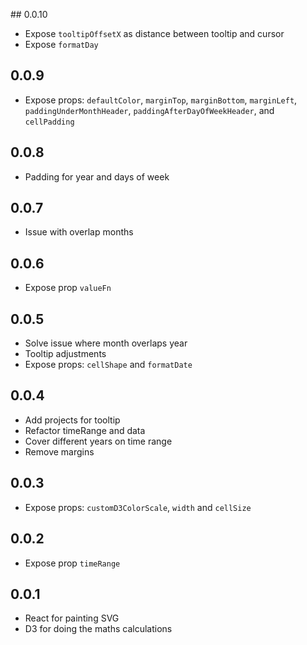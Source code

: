 ## 0.0.10
- Expose `tooltipOffsetX` as distance between tooltip and cursor
- Expose `formatDay`

## 0.0.9

- Expose props: `defaultColor`,
  `marginTop`,
  `marginBottom`,
  `marginLeft`,
  `paddingUnderMonthHeader`,
  `paddingAfterDayOfWeekHeader`,
  and `cellPadding`

## 0.0.8

- Padding for year and days of week

## 0.0.7

- Issue with overlap months

## 0.0.6

- Expose prop `valueFn`

## 0.0.5

- Solve issue where month overlaps year
- Tooltip adjustments
- Expose props: `cellShape` and `formatDate`

## 0.0.4

- Add projects for tooltip
- Refactor timeRange and data
- Cover different years on time range
- Remove margins

## 0.0.3

- Expose props: `customD3ColorScale`, `width` and `cellSize`

## 0.0.2

- Expose prop `timeRange`

## 0.0.1

- React for painting SVG
- D3 for doing the maths calculations
